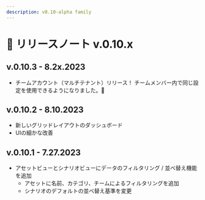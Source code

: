 ```yaml
---
description: v0.10-alpha family
---
```


# 🔖 リリースノート v.0.10.x

## v.0.10.3 - 8.2x.2023&#x20;

* チームアカウント（マルチテナント）リリース！ チームメンバー内で同じ設定を使用できるようになりました。:tada:

## v.0.10.2 - 8.10.2023&#x20;

* 新しいグリッドレイアウトのダッシュボード
* UIの細かな改善

## v.0.10.1 - 7.27.2023&#x20;

* アセットビューとシナリオビューにデータのフィルタリング / 並べ替え機能を追加
  * アセットに名前、カテゴリ、チームによるフィルタリングを追加
  * シナリオのデフォルトの並べ替え基準を変更

